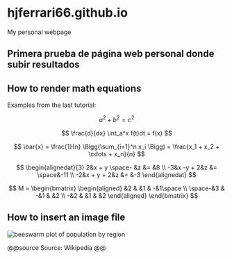 # hjferrari66.github.io
My personal webpage

## Primera prueba de página web personal donde subir resultados


## How to render math equations

Examples from the last tutorial:

$$ a^2 + b^2 = c^2 $$

$$ \frac{d}{dx} \int_a^x f(t)dt = f(x) $$

$$ \bar{x} = \frac{1}{n} \Bigg(\sum_{i=1}^n x_i \Bigg) = \frac{x_1 + x_2 + \cdots + x_n}{n} $$

$$
    \begin{alignedat}{3}
        2&x + y \space- &z &= &8 \\
        -3&x -y + 2&z &= \space&-11 \\
        -2&x + y + 2&z &= &-3
    \end{alignedat}
$$

$$
    M =
        \begin{bmatrix}
            \begin{aligned}
                &2 & &1 & -&1\space \\
                \space-&3 & -&1 & &2 \\
                -&2 & &1 & &2
            \end{aligned}
        \end{bmatrix}
$$

## How to insert an image file

![beeswarm plot of population by region](/assets/p_beeswarm_region.svg)

@@source
Source: Wikipedia
@@
